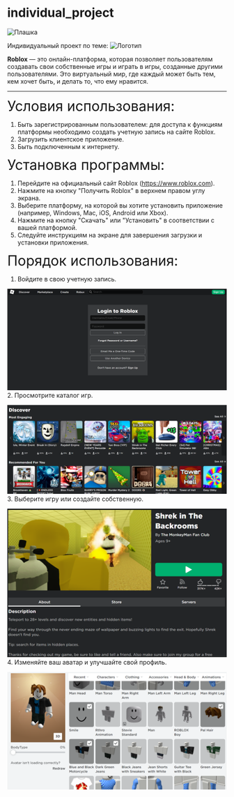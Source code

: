 # individual_project
![Плашка](https://img.shields.io/badge/Roblox-App-black "Плашка")

 Индивидуальный проект по теме:
![Логотип](https://devforum-uploads.s3.dualstack.us-east-2.amazonaws.com/uploads/original/4X/0/e/e/0eeeb19633422b1241f4306419a0f15f39d58de9.png "Логотип GitHub")

**Roblox** — это онлайн-платформа, которая позволяет пользователям создавать свои собственные игры и играть в игры, созданные другими пользователями. Это виртуальный мир, где каждый может быть тем, кем хочет быть, и делать то, что ему нравится. <hr>

<font size = 6>Условия использования:</font>
1. Быть зарегистрированным пользователем: для доступа к функциям платформы необходимо создать учетную запись на сайте Roblox.
2. Загрузить клиентское приложение.
3. Быть подключенным к интернету.

<font size = 6>Установка программы:</font>
1. Перейдите на официальный сайт Roblox (https://www.roblox.com).
2. Нажмите на кнопку "Получить Roblox" в верхнем правом углу экрана.
3. Выберите платформу, на которой вы хотите установить приложение (например, Windows, Mac, iOS, Android или Xbox).
4. Нажмите на кнопку "Скачать" или "Установить" в соответствии с вашей платформой.
5. Следуйте инструкциям на экране для завершения загрузки и установки приложения.

<font size = 6>Порядок использования:</font>
1. Войдите в свою учетную запись.

![Alt text](image.png)
2. Просмотрите каталог игр.

![Alt text](image-1.png)
3. Выберите игру или создайте собственную.

![Alt text](image-2.png)
4. Изменяйте ваш аватар и улучшайте свой профиль.

![Alt text](image-3.png)
